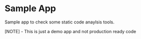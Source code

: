 # Sample App

Sample app to check some static code anaylsis tools. 

[NOTE] - This is just a demo app and not production ready code

